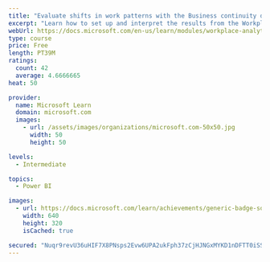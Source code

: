 ```yaml
---
title: "Evaluate shifts in work patterns with the Business continuity dashboard in Microsoft Workplace Analytics"
excerpt: "Learn how to set up and interpret the results from the Workplace Analytics Power BI Business continuity dashboard. Generate insights from the behavioral data to help navigate shifts in employee and team work patterns."
webUrl: https://docs.microsoft.com/en-us/learn/modules/workplace-analytics-business-continuity/
type: course
price: Free
length: PT39M
ratings:
  count: 42
  average: 4.6666665
heat: 50

provider:
  name: Microsoft Learn
  domain: microsoft.com
  images:
    - url: /assets/images/organizations/microsoft.com-50x50.jpg
      width: 50
      height: 50

levels:
  - Intermediate

topics:
  - Power BI

images:
  - url: https://docs.microsoft.com/learn/achievements/generic-badge-social.png
    width: 640
    height: 320
    isCached: true

secured: "Nuqr9revU36uHIF7X8PNsps2Evw6UPA2ukFph37zCjHJNGxMYKD1nDFTT0iSSF2EY5ePpqf2GrZDTdg+1gmxYPZLBjCjr1QQodEfGfvp2MeRw34Dxejh6JLCn17tz2DmeV1qNCrC9XWKKD8k7Y5p46xa0bKy12khKQfxavFrfKR6FC36ygQzL8NcN575lby9wcdKXYhoZXcUCHQOe88okJC4ZYK/TJUX1eWkYNxymY9iqBO+W6vyNl8A8yN/L9sMR64o/djT1uUK7io1moZXf+k1zUvRM/GC5phjd3MKnbfOtCzGVo5ynrzRsh98OBHuQ162bAD5FUwcAmVFsdPtybGdvqyqWK9ezPIGRLrvqtEuoePXp4nPZupd1uEi1/nZbFKlXYEaFDKSQzKieyMYIeb/vb7ER4F7vKSABwFDQ3Q=;CJR/8pyIW+OkDnRs/iwiag=="
---
```


